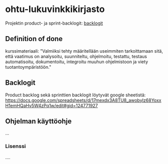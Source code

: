 # ohtu-lukuvinkkikirjasto

Projektin product- ja sprint-backlogit: [backlogit](https://docs.google.com/spreadsheets/d/17mexdx3A8TU8_awobyIz68YoxxH1emHQaHv5W4zPq1w/edit#gid=124771927)

## Definition of done
kurssimateriaali: "Valmiiksi tehty määritellään useimmiten tarkoittamaan sitä, että vaatimus on analysoitu, suunniteltu, ohjelmoitu, testattu, testaus automatisoitu, dokumentoitu, integroitu muuhun ohjelmistoon ja viety tuotantoympäristöön."

## Backlogit

Product backlog sekä sprinttien backlogit löytyvät google sheetistä: https://docs.google.com/spreadsheets/d/17mexdx3A8TU8_awobyIz68YoxxH1emHQaHv5W4zPq1w/edit#gid=124771927

## Ohjelman käyttöohje

...


### Lisenssi
....



